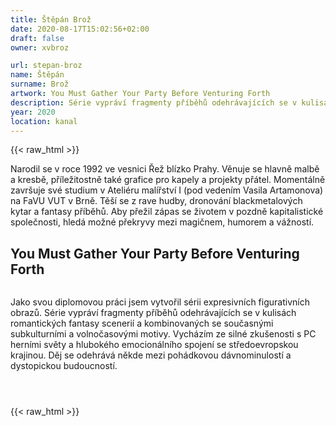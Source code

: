 ```yaml
---
title: Štěpán Brož
date: 2020-08-17T15:02:56+02:00
draft: false
owner: xvbroz

url: stepan-broz
name: Štěpán
surname: Brož
artwork: You Must Gather Your Party Before Venturing Forth
description: Série vypráví fragmenty příběhů odehrávajících se v kulisách romantických fantasy scenerií a kombinovaných se současnými subkulturními a volnočasovými motivy.
year: 2020
location: kanal
---
```

{{< raw_html >}}      
<p>Narodil se v roce 1992 ve vesnici Řež blízko Prahy. Věnuje se hlavně malbě a kresbě, příležitostně také grafice pro kapely a projekty přátel. Momentálně završuje své studium v Ateliéru malířství I (pod vedením Vasila Artamonova) na FaVU VUT v Brně. Těší se z rave hudby, dronování blackmetalových kytar a fantasy příběhů. Aby přežil zápas se životem v pozdně kapitalistické společnosti, hledá možné překryvy mezi magičnem, humorem a vážností.</p>
<h2 id="you-must-gather-your-party-before-venturing-forth">You Must Gather Your Party Before Venturing Forth</h2>
<figure>
  <img src="/2020/broz/1.jpg" alt="">
  <figcaption></figcaption>
</figure>
<p>Jako svou diplomovou práci jsem vytvořil sérii expresivních figurativních obrazů. Série vypráví fragmenty příběhů odehrávajících se v kulisách romantických fantasy scenerií a kombinovaných se současnými subkulturními a volnočasovými motivy. Vycházím ze silné zkušenosti s PC herními světy a hlubokého emocionálního spojení se středoevropskou krajinou. Děj se odehrává někde mezi pohádkovou dávnominulostí a dystopickou budoucností.</p>
<figure>
  <img src="/2020/broz/2.jpg" alt="">
  <figcaption></figcaption>
</figure>
<figure>
  <img src="/2020/broz/3.jpg" alt="">
  <figcaption></figcaption>
</figure>
<figure>
  <img src="/2020/broz/4.jpg" alt="">
  <figcaption></figcaption>
</figure>
{{< raw_html >}}